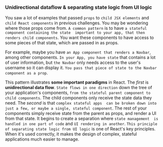 ### Unidirectional dataflow & separating state logic from UI logic

You saw a lot of examples that passed `props` to `child JSX elements` and `child React components` in previous challenges.
You may be wondering where those props come from. `A common pattern` is to have `a stateful component containing the state 
important to your app, that then renders child components`. You want these components to have access to some pieces of that 
state, which are passed in as props.

For example, maybe you have `an App component that renders a Navbar`, among other components. `In your App, you have state` 
that contains a lot of user information, but `the Navbar` only needs access to the user's username so it can display it. 
`You pass that piece of state to the Navbar component as a prop`.

This pattern illustrates **some important paradigms** in React. The *first* is **unidirectional data flow**. 
`State flows in one direction` down the tree of your application's components, `from the stateful parent component to 
child components`. The child components only receive the state data they need. The *second* is that `complex stateful apps 
can be broken down into just a few, or maybe a single, stateful component`. The rest of your components simply receive state 
from the parent as props, and render a UI from that state. It begins to create a separation where `state management 
is handled in one part of code` and `UI rendering in another`. `This principle of separating state logic from UI logic` 
is one of React's key principles. When it's used correctly, it makes the design of complex, stateful applications 
much easier to manage.


